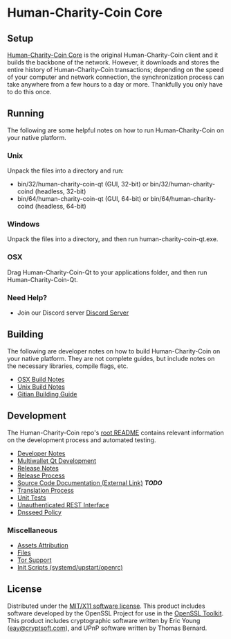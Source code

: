Human-Charity-Coin Core
=====================

Setup
---------------------
[Human-Charity-Coin Core](https://www.hcccrypto.com) is the original Human-Charity-Coin client and it builds the backbone of the network. However, it downloads and stores the entire history of Human-Charity-Coin transactions; depending on the speed of your computer and network connection, the synchronization process can take anywhere from a few hours to a day or more. Thankfully you only have to do this once.

Running
---------------------
The following are some helpful notes on how to run Human-Charity-Coin on your native platform.

### Unix

Unpack the files into a directory and run:

- bin/32/human-charity-coin-qt (GUI, 32-bit) or bin/32/human-charity-coind (headless, 32-bit)
- bin/64/human-charity-coin-qt (GUI, 64-bit) or bin/64/human-charity-coind (headless, 64-bit)

### Windows

Unpack the files into a directory, and then run human-charity-coin-qt.exe.

### OSX

Drag Human-Charity-Coin-Qt to your applications folder, and then run Human-Charity-Coin-Qt.

### Need Help?

* Join our Discord server [Discord Server](https://discordapp.com/invite/9nzt37V)

Building
---------------------
The following are developer notes on how to build Human-Charity-Coin on your native platform. They are not complete guides, but include notes on the necessary libraries, compile flags, etc.

- [OSX Build Notes](build-osx.md)
- [Unix Build Notes](build-unix.md)
- [Gitian Building Guide](gitian-building.md)

Development
---------------------
The Human-Charity-Coin repo's [root README](https://github.com/human-charity-coin/human-charity-coin/blob/master/README.md) contains relevant information on the development process and automated testing.

- [Developer Notes](developer-notes.md)
- [Multiwallet Qt Development](multiwallet-qt.md)
- [Release Notes](release-notes.md)
- [Release Process](release-process.md)
- [Source Code Documentation (External Link)](https://dev.visucore.com/bitcoin/doxygen/) ***TODO***
- [Translation Process](translation_process.md)
- [Unit Tests](unit-tests.md)
- [Unauthenticated REST Interface](REST-interface.md)
- [Dnsseed Policy](dnsseed-policy.md)

### Miscellaneous
- [Assets Attribution](assets-attribution.md)
- [Files](files.md)
- [Tor Support](tor.md)
- [Init Scripts (systemd/upstart/openrc)](init.md)

License
---------------------
Distributed under the [MIT/X11 software license](http://www.opensource.org/licenses/mit-license.php).
This product includes software developed by the OpenSSL Project for use in the [OpenSSL Toolkit](https://www.openssl.org/). This product includes
cryptographic software written by Eric Young ([eay@cryptsoft.com](mailto:eay@cryptsoft.com)), and UPnP software written by Thomas Bernard.
